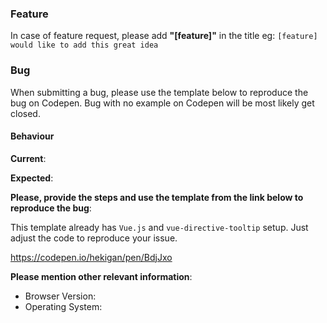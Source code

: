 ### Feature

In case of feature request, please add **"[feature]"** in the title
eg: `[feature] would like to add this great idea`

<!-- Ask usage questions on StackOverflow, questions will be closed. -->

### Bug

When submitting a bug, please use the template below to reproduce the bug on Codepen.
Bug with no example on Codepen will be most likely get closed.

#### Behaviour

**Current**:

**Expected**:

**Please, provide the steps and use the template from the link below to reproduce the bug**:

This template already has `Vue.js` and `vue-directive-tooltip` setup.
Just adjust the code to reproduce your issue.

https://codepen.io/hekigan/pen/BdjJxo

**Please mention other relevant information**:

- Browser Version:
- Operating System:
